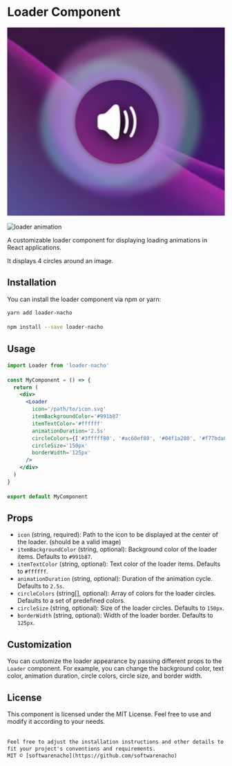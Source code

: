 # Loader Component

![loader-nacho](/example/loader-nacho.png)

![loader animation](/example/loader-nacho.gif)

A customizable loader component for displaying loading animations in React applications.

It displays 4 circles around an image.

## Installation

You can install the loader component via npm or yarn:

```bash
yarn add loader-nacho

npm install --save loader-nacho
```

## Usage

```jsx
import Loader from 'loader-nacho'

const MyComponent = () => {
  return (
    <div>
      <Loader
        icon='/path/to/icon.svg'
        itemBackgroundColor='#991b87'
        itemTextColor='#ffffff'
        animationDuration='2.5s'
        circleColors={['#3fffff80', '#ac60ef80', '#04f1a280', '#f77bda80']}
        circleSize='150px'
        borderWidth='125px'
      />
    </div>
  )
}

export default MyComponent
```

## Props

- `icon` (string, required): Path to the icon to be displayed at the center of the loader. (should be a valid image)
- `itemBackgroundColor` (string, optional): Background color of the loader items. Defaults to `#991b87`.
- `itemTextColor` (string, optional): Text color of the loader items. Defaults to `#ffffff`.
- `animationDuration` (string, optional): Duration of the animation cycle. Defaults to `2.5s`.
- `circleColors` (string[], optional): Array of colors for the loader circles. Defaults to a set of predefined colors.
- `circleSize` (string, optional): Size of the loader circles. Defaults to `150px`.
- `borderWidth` (string, optional): Width of the loader border. Defaults to `125px`.

## Customization

You can customize the loader appearance by passing different props to the `Loader` component. For example, you can change the background color, text color, animation duration, circle colors, circle size, and border width.

## License

This component is licensed under the MIT License. Feel free to use and modify it according to your needs.

```

Feel free to adjust the installation instructions and other details to fit your project's conventions and requirements.
MIT © [softwarenacho](https://github.com/softwarenacho)
```
